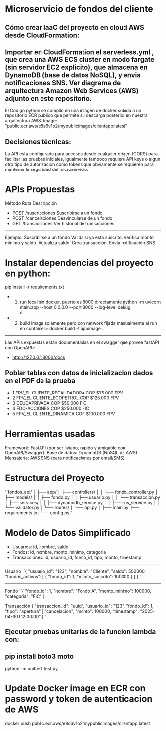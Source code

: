 # Microservicio de fondos del cliente

## Cómo crear IaaC del proyecto en cloud AWS desde CloudFormation:
Importar en CloudFormation el serverless.yml , que crea una AWS ECS cluster en modo fargate (sin servidor EC2 explicito), que almacena en DynamoDB (base de datos NoSQL), y envia notificaciones SNS. Ver diagrama de arquitectura Amazon Web Services (AWS) adjunto en este repositorio.
---
El Codigo python se compiló en una imagen de docker subida a un repositorio ECR publico que permite su descarga posterior en nuestra arquitectura AWS:
Image: "public.ecr.aws/e8s6v1o2/mypublicimages/clientapp:latest"

## Decisiones técnicas:
La API esta configurada para accesos desde cualquier origen (CORS) para facilitar las pruebas iniciales, igualmente tampoco requiere API keys o algun otro tipo de autorizacion como tokens que obviamente se requieren para mantener la seguridad del microservicio.

# APIs Propuestas 
Método	Ruta	Descripción
- POST	/suscripciones	Suscribirse a un fondo
- POST	/cancelaciones	Desvincularse de un fondo
- GET	/transacciones	Ver historial de transacciones

---
Ejemplo: Suscribirse a un fondo
    Valida si ya está suscrito.
    Verifica monto mínimo y saldo.
    Actualiza saldo.
    Crea transacción.
    Envía notificación SNS.

# Instalar dependencias del proyecto en python:
pip install -r requirements.txt

- 1. run local sin docker, puerto es 8000 directamente
python -m uvicorn main:app --host 0.0.0.0 --port 8000 --log-level debug  
ó
- 2. build image solamente pero con network fijada manualmente al run en container>
docker build -t appimage . 
---

Las APIs expuestas están documentadas en el swagger que provee fastAPI con OpenAPI> 
- http://127.0.0.1:8000/docs

## Poblar tablas con datos de inicializacion dados en el PDF de la prueba
- 1 FPV_EL CLIENTE_RECAUDADORA COP $75.000 FPV
- 2 FPV_EL CLIENTE_ECOPETROL COP $125.000 FPV
- 3 DEUDAPRIVADA COP $50.000 FIC
- 4 FDO-ACCIONES COP $250.000 FIC
- 5 FPV_EL CLIENTE_DINAMICA COP $100.000 FPV

# Herramientas usadas
Framework: FastAPI (por ser liviano, rápido y amigable con OpenAPI/Swagger).
Base de datos: DynamoDB (NoSQL de AWS).
Mensajería: AWS SNS (para notificaciones por email/SMS).

# Estructura del Proyecto
´´fondos_api/
│
├── app/
│   ├── controllers/
│   │   └── fondo_controller.py
│   ├── models/
│   │   ├── fondo.py
│   │   ├── usuario.py
│   │   └── transaccion.py
│   ├── services/
│   │   ├── dynamodb_service.py
│   │   ├── sns_service.py
│   │   └── validator.py
│   └── routes/
│       └── api.py
│
├── main.py
├── requirements.txt
└── config.py´´

# Modelo de Datos Simplificado
- Usuarios: id, nombre, saldo
- Fondos: id, nombre, monto_minimo, categoria
- Transacciones: id, usuario_id, fondo_id, tipo, monto, timestamp

---
Usuario
´´{
  "usuario_id": "123",
  "nombre": "Cliente",
  "saldo": 500000,
  "fondos_activos": [
    {
      "fondo_id": 1,
      "monto_suscrito": 100000
    }
  ]
}´´

---
Fondo
´´{
  "fondo_id": 1,
  "nombre": "Fondo A",
  "monto_minimo": 100000,
  "categoria": "FIC"
}

Transacción
{
  "transaccion_id": "uuid",
  "usuario_id": "123",
  "fondo_id": 1,
  "tipo": "apertura" | "cancelacion",
  "monto": 100000,
  "timestamp": "2025-04-30T12:00:00"
}´´

## Ejecutar pruebas unitarias de la funcion lambda con:
pip install boto3 moto
---
python -m unittest test.py

# Update Docker image en ECR con password y token de autenticacion de AWS 
docker push public.ecr.aws/e8s6v1o2/mypublicimages/clientapp:latest







